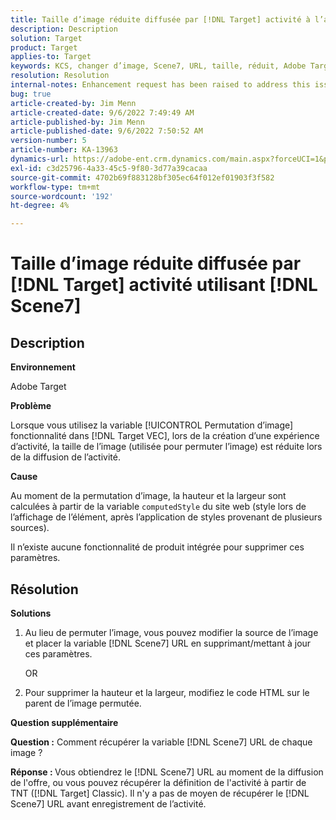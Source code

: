 ```yaml
---
title: Taille d’image réduite diffusée par [!DNL Target] activité à l’aide de Scene7
description: Description
solution: Target
product: Target
applies-to: Target
keywords: KCS, changer d’image, Scene7, URL, taille, réduit, Adobe Target
resolution: Resolution
internal-notes: Enhancement request has been raised to address this issue permanentaly
bug: true
article-created-by: Jim Menn
article-created-date: 9/6/2022 7:49:49 AM
article-published-by: Jim Menn
article-published-date: 9/6/2022 7:50:52 AM
version-number: 5
article-number: KA-13963
dynamics-url: https://adobe-ent.crm.dynamics.com/main.aspx?forceUCI=1&pagetype=entityrecord&etn=knowledgearticle&id=f88b677b-b82d-ed11-9db1-0022480866ad
exl-id: c3d25796-4a33-45c5-9f80-3d77a39cacaa
source-git-commit: 4702b69f883128bf305ec64f012ef01903f3f582
workflow-type: tm+mt
source-wordcount: '192'
ht-degree: 4%

---
```


# Taille d’image réduite diffusée par [!DNL Target] activité utilisant [!DNL Scene7]

## Description

<b>Environnement</b>

Adobe Target

<b>Problème</b>

Lorsque vous utilisez la variable [!UICONTROL Permutation d’image] fonctionnalité dans [!DNL Target VEC], lors de la création d’une expérience d’activité, la taille de l’image (utilisée pour permuter l’image) est réduite lors de la diffusion de l’activité.

<b>Cause</b>

Au moment de la permutation d’image, la hauteur et la largeur sont calculées à partir de la variable `computedStyle` du site web (style lors de l’affichage de l’élément, après l’application de styles provenant de plusieurs sources).

Il n’existe aucune fonctionnalité de produit intégrée pour supprimer ces paramètres.

## Résolution

<b>Solutions</b>

1. Au lieu de permuter l’image, vous pouvez modifier la source de l’image et placer la variable [!DNL Scene7] URL en supprimant/mettant à jour ces paramètres.

   OR

1. Pour supprimer la hauteur et la largeur, modifiez le code HTML sur le parent de l’image permutée.

<b>Question supplémentaire</b>

<b>Question :</b> Comment récupérer la variable [!DNL Scene7] URL de chaque image ? 

<b>Réponse : </b>Vous obtiendrez le [!DNL Scene7] URL au moment de la diffusion de l&#39;offre, ou vous pouvez récupérer la définition de l&#39;activité à partir de TNT ([!DNL Target] Classic). Il n&#39;y a pas de moyen de récupérer le [!DNL Scene7] URL avant enregistrement de l’activité.
